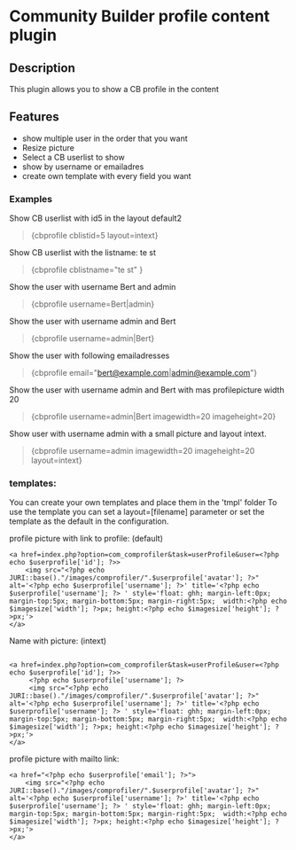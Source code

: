 
# Community Builder profile content plugin

## Description
This plugin allows you to show a CB profile in the content

## Features

- show multiple user in the order that you want
- Resize picture
- Select a CB userlist to show
- show by username or emailadres
- create own template with every field you want

### Examples

Show CB userlist with id5 in the layout default2
>{cbprofile cblistid=5 layout=intext}

Show CB userlist with the listname: te st 
>{cbprofile cblistname="te st" }

Show the user with username Bert and admin 
>{cbprofile username=Bert|admin}

Show the user with username admin and Bert
>{cbprofile username=admin|Bert}

Show the user with following emailadresses 
>{cbprofile email="bert@example.com|admin@example.com"}

Show the user with username admin and Bert with mas profilepicture width 20
>{cbprofile username=admin|Bert imagewidth=20 imageheight=20}

Show user with username admin with a small picture and layout intext.
>{cbprofile username=admin imagewidth=20 imageheight=20 layout=intext} 


### templates:

You can create your own templates and place them in the 'tmpl' folder
To use the template you can set a layout=[filename] parameter or set the template as the default in the configuration.


profile picture with link to profile: (default)
``` 
<a href=index.php?option=com_comprofiler&task=userProfile&user=<?php echo $userprofile['id']; ?>>
	<img src="<?php echo JURI::base()."/images/comprofiler/".$userprofile['avatar']; ?>" alt='<?php echo $userprofile['username']; ?>' title='<?php echo $userprofile['username']; ?> ' style='float: ghh; margin-left:0px; margin-top:5px; margin-bottom:5px; margin-right:5px;  width:<?php echo $imagesize['width']; ?>px; height:<?php echo $imagesize['height']; ?>px;'>
</a>
```
Name with picture: (intext)
``` 

<a href=index.php?option=com_comprofiler&task=userProfile&user=<?php echo $userprofile['id']; ?>>
	 <?php echo $userprofile['username']; ?>
	 <img src="<?php echo JURI::base()."/images/comprofiler/".$userprofile['avatar']; ?>" alt='<?php echo $userprofile['username']; ?>' title='<?php echo $userprofile['username']; ?> ' style='float: ghh; margin-left:0px; margin-top:5px; margin-bottom:5px; margin-right:5px;  width:<?php echo $imagesize['width']; ?>px; height:<?php echo $imagesize['height']; ?>px;'>
</a>
```
profile picture with mailto link:
```
<a href="<?php echo $userprofile['email']; ?>">
	<img src="<?php echo JURI::base()."/images/comprofiler/".$userprofile['avatar']; ?>" alt='<?php echo $userprofile['username']; ?>' title='<?php echo $userprofile['username']; ?> ' style='float: ghh; margin-left:0px; margin-top:5px; margin-bottom:5px; margin-right:5px;  width:<?php echo $imagesize['width']; ?>px; height:<?php echo $imagesize['height']; ?>px;'>
</a>
``` 



